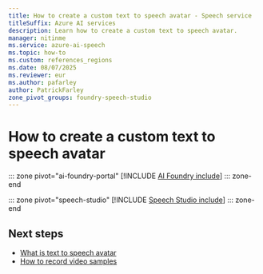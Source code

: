 ```yaml
---
title: How to create a custom text to speech avatar - Speech service
titleSuffix: Azure AI services
description: Learn how to create a custom text to speech avatar.
manager: nitinme
ms.service: azure-ai-speech
ms.topic: how-to
ms.custom: references_regions
ms.date: 08/07/2025
ms.reviewer: eur
ms.author: pafarley
author: PatrickFarley
zone_pivot_groups: foundry-speech-studio
---
```


# How to create a custom text to speech avatar

::: zone pivot="ai-foundry-portal"
[!INCLUDE [AI Foundry include](../includes/how-to/custom-avatar/create-avatar/ai-foundry.md)]
::: zone-end

::: zone pivot="speech-studio"
[!INCLUDE [Speech Studio include](../includes/how-to/custom-avatar/create-avatar/speech-studio.md)]
::: zone-end

## Next steps

* [What is text to speech avatar](what-is-text-to-speech-avatar.md)
* [How to record video samples](custom-avatar-record-video-samples.md)
